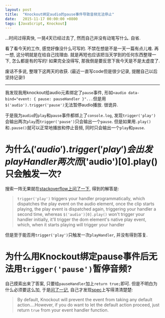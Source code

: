 ```yaml
---
layout: post
title:  "Knockout绑定audio的pause事件导致音频无法停止"
date:   2015-11-17 00:00:00 +0800
tags: [JavaScript, Knockout]
---
```



...时间过得真快, 一晃4天已经过去了, 然而自己并没有动笔写什么. 自省.

看了看今天的工作, 感觉好像没什么可写的. 不禁在想是不是一天一篇有点儿难. 再一想, 这分明就是在给自己找理由. 就是再短也应该把当天学到的任何东西整理一下, 怎么都是有的写的! 如果完全没得写, 那我倒是要反思下我今天是不是太虚度了.

废话不多说, 整理下这两天的收获. (最近一直写code但是很少记录, 提醒自己以后坚持记录!)

---

我发现我用knockout给audio元素绑定了`pause`事件, 形如`<audio data-bind="event: { pause: pauseHandler }"...`但是用`$('audio').trigger('pause')`无法暂停audio播放. 很诡异.

于是我为`audio`的`play`和`pause`事件都绑上了`console.log`, 发现`trigger('play')`会输出两次`play`而`trigger('pause')`只会输出一个`pause`. 但是如果用`.play()`和`.pause()`就可以正常地播放和停止音频, 同时只会输出一个`play`和`pause`.

# 为什么$('audio').trigger('play')会出发playHandler两次而$('audio')[0].play()只会触发一次?

搜索一阵无果就在[stackoverflow上问了一下](http://stackoverflow.com/questions/33670514/why-audio-triggerplay-fires-playhandler-twice-while-audio0-play), 得到的解答是:

> `trigger('play')` triggers your handler programmatically, which dispatches the play event on the audio element, once the clip starts playing, the play event is dispatched again, triggering your handler a second time, whereas `$('audio')[0].play()` won't trigger your handler initially, it'll trigger the dom element's native play event, which, when it starts playing will trigger your handler

但是至于能否用`trigger('play')`只触发一次`playHandler`, 并没有得到答复.

# 为什么用Knockout绑定pause事件后无法用`trigger('pause')`暂停音频?

自己摸索出来了答案, 只要给`pauseHandler`加上`return true;`即可. 但是不明白为什么必须要这么加, 于是[问了一记](https://stackoverflow.com/questions/33668117/why-failed-to-pause-audio-if-pause-event-is-registered-using-knockout), 自己才发现[spec](http://knockoutjs.com/documentation/event-binding.html#note-3-allowing-the-default-action)上写得清清楚楚: 

> By default, Knockout will prevent the event from taking any default action....However, if you do want to let the default action proceed, just return `true` from your event handler function.